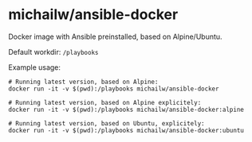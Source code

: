 # michailw/ansible-docker

Docker image with Ansible preinstalled, based on Alpine/Ubuntu.

Default workdir: `/playbooks`

Example usage:

```
# Running latest version, based on Alpine:
docker run -it -v $(pwd):/playbooks michailw/ansible-docker

# Running latest version, based on Alpine explicitely:
docker run -it -v $(pwd):/playbooks michailw/ansible-docker:alpine

# Running latest version, based on Ubuntu, explicitely:
docker run -it -v $(pwd):/playbooks michailw/ansible-docker:ubuntu
```
